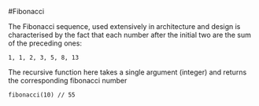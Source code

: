 #Fibonacci

The Fibonacci sequence, used extensively in architecture and design is characterised by the fact that each
number after the initial two are the sum of the preceding ones:
```
1, 1, 2, 3, 5, 8, 13
```

The recursive function here takes a single argument (integer) and returns the corresponding fibonacci number
```
fibonacci(10) // 55
```
